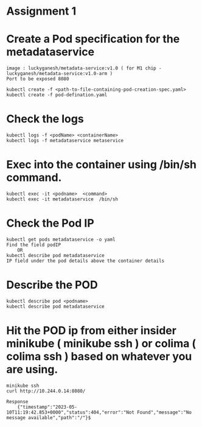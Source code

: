 # Assignment 1

# Create a Pod specification for the metadataservice
    image : luckyganesh/metadata-service:v1.0 ( for M1 chip - luckyganesh/metadata-service:v1.0-arm )
    Port to be exposed 8080

    kubectl create -f <path-to-file-containing-pod-creation-spec.yaml>
    kubectl create -f pod-defination.yaml

# Check the logs
    kubectl logs -f <podName> <containerName>
    kubectl logs -f metadataservice metaservice

# Exec into the container using /bin/sh command.
    kubectl exec -it <podname>  <command>
    kubectl exec -it metadataservice  /bin/sh

# Check the Pod IP
    kubectl get pods metadataservice -o yaml
    Find the field podIP
        OR
    kubectl describe pod metadataservice
    IP field under the pod details above the container details

# Describe the POD
    kubectl describe pod <podname>
    kubectl describe pod metadataservice

# Hit the POD ip from either insider minikube ( minikube ssh ) or colima ( colima ssh ) based on whatever you are using.
    minikube ssh
    curl http://10.244.0.14:8080/

    Response
        {"timestamp":"2023-05-10T11:19:42.853+0000","status":404,"error":"Not Found","message":"No message available","path":"/"}$ 
